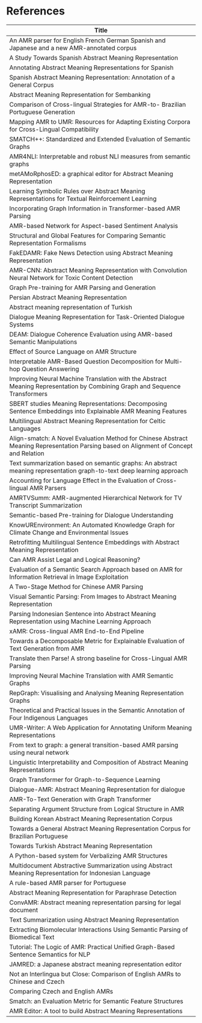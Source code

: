 # References

|Title                                                                                                                                  |
|---------------------------------------------------------------------------------------------------------------------------------------|
|An AMR parser for English French German Spanish and Japanese and a new AMR-annotated corpus                                            |
|A Study Towards Spanish Abstract Meaning Representation                                                                                |
|Annotating Abstract Meaning Representations for Spanish                                                                                |
|Spanish Abstract Meaning Representation: Annotation of a General Corpus                                                                |
|Abstract Meaning Representation for Sembanking                                                                                         |
|Comparison of Cross-lingual Strategies for AMR-to- Brazilian Portuguese Generation                                                     |
|Mapping AMR to UMR: Resources for Adapting Existing Corpora for Cross-Lingual Compatibility                                            |
|SMATCH++: Standardized and Extended Evaluation of Semantic Graphs                                                                      |
|AMR4NLI: Interpretable and robust NLI measures from semantic graphs                                                                    |
|metAMoRphosED: a graphical editor for Abstract Meaning Representation                                                                  |
|Learning Symbolic Rules over Abstract Meaning Representations for Textual Reinforcement Learning                                       |
|Incorporating Graph Information in Transformer-based AMR Parsing	                                                                      |
|AMR-based Network for Aspect-based Sentiment Analysis                                                                                  |
|Structural and Global Features for Comparing Semantic Representation Formalisms                                                        |
|FakEDAMR: Fake News Detection using Abstract Meaning Representation                                                                    |
|AMR-CNN: Abstract Meaning Representation with Convolution Neural Network for Toxic Content Detection                                   |
|Graph Pre-training for AMR Parsing and Generation                                                                                      |
|Persian Abstract Meaning Representation	                                                                                               |
|Abstract meaning representation of Turkish	                                                                                            |
|Dialogue Meaning Representation for Task-Oriented Dialogue Systems                                                                     |
|DEAM: Dialogue Coherence Evaluation using AMR-based Semantic Manipulations                                                             |
|Effect of Source Language on AMR Structure	                                                                                            |
|Interpretable AMR-Based Question Decomposition for Multi-hop Question Answering	                                                       |
|Improving Neural Machine Translation with the Abstract Meaning Representation by Combining Graph and Sequence Transformers	            |
|SBERT studies Meaning Representations: Decomposing Sentence Embeddings into Explainable AMR Meaning Features                           |
|Multilingual Abstract Meaning Representation for Celtic Languages	                                                                     |
|Align-smatch: A Novel Evaluation Method for Chinese Abstract Meaning Representation Parsing based on Alignment of Concept and Relation	|
|Text summarization based on semantic graphs: An abstract meaning representation graph-to-text deep learning approach	                  |
|Accounting for Language Effect in the Evaluation of Cross-lingual AMR Parsers	                                                         |
|AMRTVSumm: AMR-augmented Hierarchical Network for TV Transcript Summarization	                                                         |
|Semantic-based Pre-training for Dialogue Understanding	                                                                                |
|KnowUREnvironment: An Automated Knowledge Graph for Climate Change and Environmental Issues	                                           |
|Retrofitting Multilingual Sentence Embeddings with Abstract Meaning Representation	                                                    |
|Can AMR Assist Legal and Logical Reasoning?                                                                                            |
|Evaluation of a Semantic Search Approach based on AMR for Information Retrieval in Image Exploitation	                                 |
|A Two-Stage Method for Chinese AMR Parsing                                                                                             |
|Visual Semantic Parsing: From Images to Abstract Meaning Representation	                                                               |
|Parsing Indonesian Sentence into Abstract Meaning Representation using Machine Learning Approach	                                      |
|xAMR: Cross-lingual AMR End-to-End Pipeline	                                                                                           |
|Towards a Decomposable Metric for Explainable Evaluation of Text Generation from AMR	                                                  |
|Translate then Parse! A strong baseline for Cross-Lingual AMR Parsing	                                                                 |
|Improving Neural Machine Translation with AMR Semantic Graphs	                                                                         |
|RepGraph: Visualising and Analysing Meaning Representation Graphs	                                                                     |
|Theoretical and Practical Issues in the Semantic Annotation of Four Indigenous Languages	                                              |
|UMR-Writer: A Web Application for Annotating Uniform Meaning Representations	                                                          |
|From text to graph: a general transition-based AMR parsing using neural network	                                                       |
|Linguistic Interpretability and Composition of Abstract Meaning Representations	                                                       |
|Graph Transformer for Graph-to-Sequence Learning	                                                                                      |
|Dialogue-AMR: Abstract Meaning Representation for dialogue	                                                                            |
|AMR-To-Text Generation with Graph Transformer	                                                                                         |
|Separating Argument Structure from Logical Structure in AMR	                                                                           |
|Building Korean Abstract Meaning Representation Corpus	                                                                                |
|Towards a General Abstract Meaning Representation Corpus for Brazilian Portuguese	                                                     |
|Towards Turkish Abstract Meaning Representation	                                                                                       |
|A Python-based system for Verbalizing AMR Structures	                                                                                  |
|Multidocument Abstractive Summarization using Abstract Meaning Representation for Indonesian Language	                                 |
|A rule-based AMR parser for Portuguese	                                                                                                |
|Abstract Meaning Representation for Paraphrase Detection	                                                                              |
|ConvAMR: Abstract meaning representation parsing for legal document	                                                                   |
|Text Summarization using Abstract Meaning Representation	                                                                              |
|Extracting Biomolecular Interactions Using Semantic Parsing of Biomedical Text	                                                        |
|Tutorial: The Logic of AMR: Practical Unified Graph-Based Sentence Semantics for NLP	                                                  |
|JAMRED: a Japanese abstract meaning representation editor	                                                                             |
|Not an Interlingua but Close: Comparison of English AMRs to Chinese and Czech	                                                         |
|Comparing Czech and English AMRs	                                                                                                      |
|Smatch: an Evaluation Metric for Semantic Feature Structures	                                                                          |
|AMR Editor: A tool to build Abstract Meaning Representations	                                                                          |

